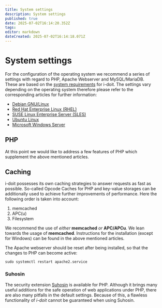 ```yaml
---
title: System settings
description: System settings
published: true
date: 2025-07-02T16:14:20.352Z
tags: 
editor: markdown
dateCreated: 2025-07-02T16:14:18.071Z
---
```


# System settings

For the configuration of the operating system we recommend a series of settings with regard to PHP, Apache Webserver and MySQL/MariaDB. These are based on the [system requirements](../system-requirements.md) for i-doit. The settings vary depending on the operating system therefore please refer to the corresponding articles for further information:

-   [Debian GNU/Linux](debian/index.md)
-   [Red Hat Enterprise Linux (RHEL)](red-hat-enterprise-linux/index.md)
-   [SUSE Linux Enterprise Server (SLES)](suse/index.md)
-   [Ubuntu Linux](ubuntu/index.md)
-   [Microsoft Windows Server](microsoft-windows-server/index.md)

## PHP

At this point we would like to address a few features of PHP which supplement the above mentioned articles.

## Caching

i-doit possesses its own caching strategies to answer requests as fast as possible. So-called Opcode Caches for PHP and key-value storages can be additionally used to achieve further improvements of performance. Here the following order is taken into account:

1. memcached
2. APC(u)
3. Filesystem

We recommend the use of _either_ **memcached** _or_ **APC/APCu**. We lean towards the usage of **memcached**. Instructions for the installation (except for Windows) can be found in the above mentioned articles.

The Apache webserver should be reset after being installed, so that the changes to PHP can become active:

```shell
sudo systemctl restart apache2.service
```

### Suhosin

The security extension [Suhosin](https://suhosin.org/) is available for PHP. Although it brings many useful additions for the safe operation of web applications under PHP, there are also many pitfalls in the default settings. Because of this, a flawless functionality of _i-doit_ cannot be guaranteed when using Suhosin.
